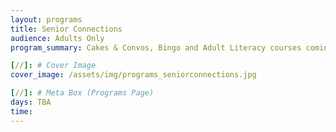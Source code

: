```yaml
---
layout: programs
title: Senior Connections
audience: Adults Only
program_summary: Cakes & Convos, Bingo and Adult Literacy courses coming back soon!

[//]: # Cover Image
cover_image: /assets/img/programs_seniorconnections.jpg

[//]: # Meta Box (Programs Page)
days: TBA
time:
---
```

